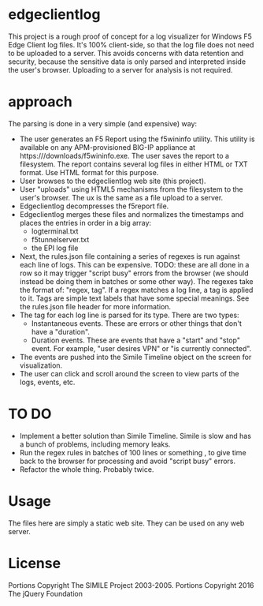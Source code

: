 # edgeclientlog

This project is a rough proof of concept for a log visualizer for Windows F5 Edge Client log files. It's 100% client-side, so that the log file does not need to be uploaded to a server. This avoids concerns with data retention and security, because the sensitive data is only parsed and interpreted inside the user's browser. Uploading to a server for analysis is not required.

# approach
The parsing is done in a very simple (and expensive) way: 

* The user generates an F5 Report using the f5wininfo utility. This utility is available on any APM-provisioned BIG-IP appliance at https://<your bigip>/downloads/f5wininfo.exe. The user saves the report to a filesystem. The report contains several log files in either HTML or TXT format. Use HTML format for this purpose.
* User browses to the edgeclientlog web site (this project).
* User "uploads" using HTML5 mechanisms from the filesystem to the user's browser. The ux is the same as a file upload to a server.
* Edgeclientlog decompresses the f5report file.
* Edgeclientlog merges these files and normalizes the timestamps and places the entries in order in a big array:
  * logterminal.txt
  * f5tunnelserver.txt
  * the EPI log file
* Next, the rules.json file containing a series of regexes is run against each line of logs. This can be expensive. TODO: these are all done in a row so it may trigger "script busy" errors from the browser (we should instead be doing them in batches or some other way). The regexes take the format of: "regex, tag". If a regex matches a log line, a tag is applied to it. Tags are simple text labels that have some special meanings. See the rules.json file header for more information. 
* The tag for each log line is parsed for its type. There are two types:
  * Instantaneous events. These are errors or other things that don't have a "duration".
  * Duration events. These are events that have a "start" and "stop" event. For example, "user desires VPN" or "is currently connected".
* The events are pushed into the Simile Timeline object on the screen for visualization.
* The user can click and scroll around the screen to view parts of the logs, events, etc.
  
# TO DO
* Implement a better solution than Simile Timeline. Simile is slow and has a bunch of problems, including memory leaks.
* Run the regex rules in batches of 100 lines or something , to give time back to the browser for processing and avoid "script busy" errors.
* Refactor the whole thing. Probably twice.

# Usage
The files here are simply a static web site. They can be used on any web server.

# License
Portions Copyright The SIMILE Project 2003-2005.
Portions Copyright 2016 The jQuery Foundation
